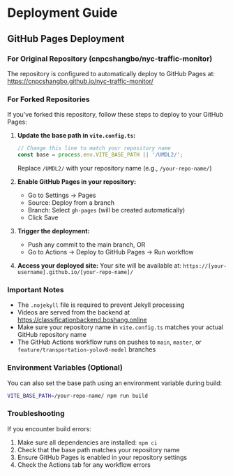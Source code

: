 # Deployment Guide

## GitHub Pages Deployment

### For Original Repository (cnpcshangbo/nyc-traffic-monitor)
The repository is configured to automatically deploy to GitHub Pages at:
https://cnpcshangbo.github.io/nyc-traffic-monitor/

### For Forked Repositories

If you've forked this repository, follow these steps to deploy to your GitHub Pages:

1. **Update the base path in `vite.config.ts`:**
   ```typescript
   // Change this line to match your repository name
   const base = process.env.VITE_BASE_PATH || '/UMDL2/';
   ```
   Replace `/UMDL2/` with your repository name (e.g., `/your-repo-name/`)

2. **Enable GitHub Pages in your repository:**
   - Go to Settings → Pages
   - Source: Deploy from a branch
   - Branch: Select `gh-pages` (will be created automatically)
   - Click Save

3. **Trigger the deployment:**
   - Push any commit to the main branch, OR
   - Go to Actions → Deploy to GitHub Pages → Run workflow

4. **Access your deployed site:**
   Your site will be available at:
   `https://[your-username].github.io/[your-repo-name]/`

### Important Notes

- The `.nojekyll` file is required to prevent Jekyll processing
- Videos are served from the backend at https://classificationbackend.boshang.online
- Make sure your repository name in `vite.config.ts` matches your actual GitHub repository name
- The GitHub Actions workflow runs on pushes to `main`, `master`, or `feature/transportation-yolov8-model` branches

### Environment Variables (Optional)

You can also set the base path using an environment variable during build:
```bash
VITE_BASE_PATH=/your-repo-name/ npm run build
```

### Troubleshooting

If you encounter build errors:
1. Make sure all dependencies are installed: `npm ci`
2. Check that the base path matches your repository name
3. Ensure GitHub Pages is enabled in your repository settings
4. Check the Actions tab for any workflow errors